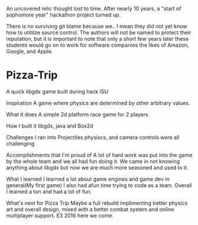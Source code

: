 An uncovered relic thought lost to time. After nearly 10 years, a "start of sophomore year" hackathon project turned up.

There is no surviving git blame because we.. I mean they did not yet know how to utitilze source control. The authors will not be named to protect their reputation, but it is important to note that only a short few years later these students would go on to work for software companies the likes of Amazon, Google, and Apple.

# Pizza-Trip
A quick libgdx game built during hack ISU

Inspiration
A game where physics are determined by other arbitrary values.

What it does
A simple 2d platform race game for 2 players

How I built it
libgdx, java and Box2d

Challenges I ran into
Projectiles physiscs, and camera controls were all challenging

Accomplishments that I'm proud of
A lot of hard work was put into the game by the whole team and we all had fun doing it. We came in not knowing anything about libgdx but now we are much more seasoned and used to it.

What I learned
I learned a lot about game engines and game dev in general(My first game) I also had afun time trying to code as a team. Overall I learned a ton and had a lot of fun.

What's next for Pizza Trip
Maybe a full rebuild implimenting better physics art and overall design, mixed with a better combat system and online multiplayer support. E3 2016 here we come.
